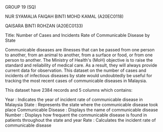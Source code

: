 GROUP 19 (SQ)

NUR SYAMALIA FAIQAH BINTI MOHD KAMAL (A20EC0118)

QAISARA BINTI ROHZAN (A20EC0133)

Title: Number of Cases and Incidents Rate of Communicable Disease by State

Communicable diseases are illnesses that can be passed from one person to another, from an animal to another, from a surface or food, or from one person to another. The Ministry of Health's (MoH) objective is to raise the standard and reliability of medical care. As a result, they will always provide current data for observation. This dataset on the number of cases and incidents of infectious diseases by state would undoubtedly be useful for tracking the most recent cases of communicable diseases in Malaysia.

This dataset have 2384 records and 5 columns which contains:

Year : Indicates the year of incident rate of communicable disease in Malaysia
State : Represents the state where the communicable disease took place
Communicable Disease : Displays the name of communicable disease
Number : Displays how frequent the communicable disease is found in patients throughout the state and year
Rate : Calculates the incident rate of communicable disease
